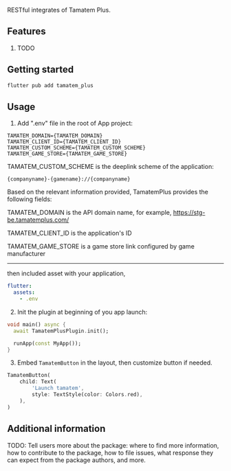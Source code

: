 <!--
This README describes the package. If you publish this package to pub.dev,
this README's contents appear on the landing page for your package.

For information about how to write a good package README, see the guide for
[writing package pages](https://dart.dev/guides/libraries/writing-package-pages).

For general information about developing packages, see the Dart guide for
[creating packages](https://dart.dev/guides/libraries/create-library-packages)
and the Flutter guide for
[developing packages and plugins](https://flutter.dev/developing-packages).
-->

RESTful integrates of Tamatem Plus.

## Features

1. TODO

## Getting started

```bash
flutter pub add tamatem_plus
```

## Usage

1. Add ".env" file in the root of App project:

```
TAMATEM_DOMAIN={TAMATEM_DOMAIN}
TAMATEM_CLIENT_ID={TAMATEM_CLIENT_ID}
TAMATEM_CUSTOM_SCHEME={TAMATEM_CUSTOM_SCHEME}
TAMATEM_GAME_STORE={TAMATEM_GAME_STORE}
```

TAMATEM_CUSTOM_SCHEME is the deeplink scheme of the application: 
```
{companyname}-{gamename}://{companyname}
```

Based on the relevant information provided, TamatemPlus provides the following fields:

TAMATEM_DOMAIN is the API domain name, for example, https://stg-be.tamatemplus.com/

TAMATEM_CLIENT_ID is the application's ID

TAMATEM_GAME_STORE is a game store link configured by game manufacturer

---

then included asset with your application,

``` yaml
flutter:
  assets:
    - .env
```

2. Init the plugin at beginning of you app launch:
``` dart
void main() async {
  await TamatemPlusPlugin.init();

  runApp(const MyApp());
}
```

3. Embed `TamatemButton` in the layout, then customize button if needed.
``` dart
TamatemButton(
    child: Text(
        'Launch tamatem',
        style: TextStyle(color: Colors.red),
    ),
)
```


## Additional information

TODO: Tell users more about the package: where to find more information, how to
contribute to the package, how to file issues, what response they can expect
from the package authors, and more.
